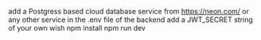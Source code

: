 add a Postgress based cloud database service from https://neon.com/ or any other service in the .env file of the backend
add a JWT_SECRET string of your own wish
npm install
npm run dev


